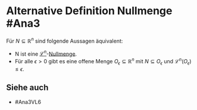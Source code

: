# Alternative Definition Nullmenge #Ana3
Für $N\subseteq\mathbb{R}^n$ sind folgende Aussagen äquivalent:
- N ist eine [$\mathcal{L}^n$](Ana3/Definitions/Lebesgue-Ma%C3%9F.md)-[Nullmenge](Ana3/Definitions/Ma%C3%9Fraum.md).
- Für alle $\epsilon>0$ gibt es eine offene Menge $O_\epsilon\subseteq\mathbb{R}^n$ mit $N\subseteq O_\epsilon$ und $\mathcal{L}^n(O_\epsilon)\leq\epsilon.$
## Siehe auch
- #Ana3VL6